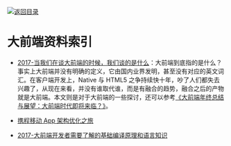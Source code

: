 [![返回目录](https://parg.co/UGo)](https://parg.co/b4z) 


# 大前端资料索引

* [2017-当我们在谈大前端的时候，我们谈的是什么](http://6me.us/5XC)：大前端到底指的是什么？事实上大前端并没有明确的定义，它由国内业界发明，甚至没有对应的英文词汇。在客户端开发上，Native 与 HTML5 之争持续快十年，吵了人们都失去兴趣了，从现在来看，并没有谁取代谁，而是有融合的趋势，融合之后的产物就是大前端。本文则是对于大前端的一些探讨，还可以参考[《大前端年终总结与展望：大前端时代即将来临？》](http://6me.us/IT58a)。

- [携程移动 App 架构优化之旅](http://www.tuicool.com/articles/EnYzeib)

* [2017-大前端开发者需要了解的基础编译原理和语言知识](https://parg.co/bI9)
